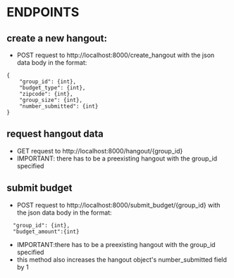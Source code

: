 # ENDPOINTS

## create a new hangout: 
- POST request to http://localhost:8000/create_hangout with the json data body in the
format:
```
{
    "group_id": {int},
    "budget_type": {int},
    "zipcode": {int},
    "group_size": {int},
    "number_submitted": {int}
}
```

## request hangout data 
- GET request to http://localhost:8000/hangout/{group_id}
- IMPORTANT: there has to be a preexisting hangout with the group_id specified

## submit budget
- POST request to http://localhost:8000/submit_budget/{group_id} with the json data body 
in the format: 
```
  "group_id": {int}, 
  "budget_amount":{int}
```
- IMPORTANT:there has to be a preexisting hangout with the group_id specified
- this method also increases the hangout object's number_submitted field by 1


